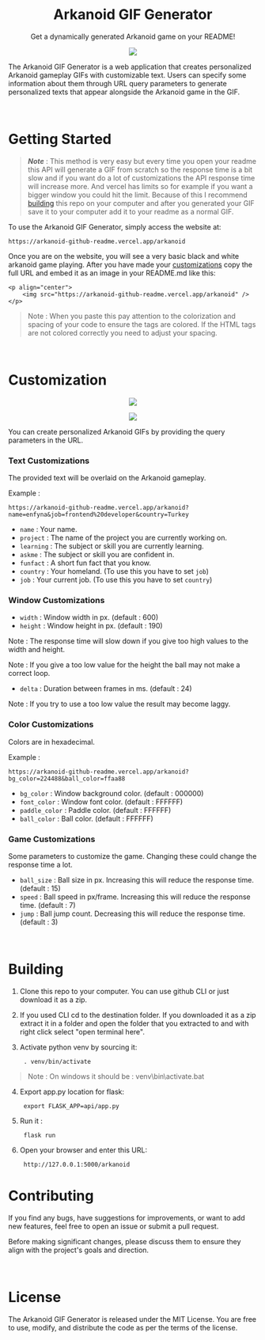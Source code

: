 <h1 align="center">
	Arkanoid GIF Generator
</h1>

<p align="center">
	Get a dynamically generated Arkanoid game on your README!
</p>

<p align="center">
	<img src="https://github.com/enfyna/arkanoid-github-readme/assets/91965312/18b304e9-fd04-47d0-8199-e079d393575e" />
</p>

<p align="center">

The Arkanoid GIF Generator is a web application that creates personalized Arkanoid gameplay GIFs with customizable text. Users can specify some information about them through URL query parameters to generate personalized texts that appear alongside the Arkanoid game in the GIF.

<br>

# Getting Started

> ***Note*** : This method is very easy but every time you open your readme this API will generate a GIF from scratch so the response time is a bit slow and if you want do a lot of customizations the API response time will increase more. And vercel has limits so for example if you want a bigger window you could hit the limit. Because of this I recommend [building](#building) this repo on your computer and after you generated your GIF save it to your computer add it to your readme as a normal GIF.

To use the Arkanoid GIF Generator, simply access the website at:

	https://arkanoid-github-readme.vercel.app/arkanoid

Once you are on the website, you will see a very basic black and white arkanoid game playing.
After you have made your [customizations](#customization) copy the full URL and embed it as an image in your README.md like this:

	<p align="center">
		<img src="https://arkanoid-github-readme.vercel.app/arkanoid" />
	</p>

> Note : When you paste this pay attention to the colorization and spacing of your code to ensure the tags are colored. If the HTML tags are not colored correctly you need to adjust your spacing.

<br>

# Customization

<p align="center">
	<img src="https://github.com/enfyna/arkanoid-github-readme/assets/91965312/0f39f4b5-b4d2-4450-bf9e-43df0e6c9d70" />
</p>

<p align="center">
	<img src="https://github.com/enfyna/arkanoid-github-readme/assets/91965312/2125a0e2-6746-4fcb-b66c-29d2db68b4a6" />
</p>
You can create personalized Arkanoid GIFs by providing the query parameters in the URL.


### Text Customizations

The provided text will be overlaid on the Arkanoid gameplay.

Example :

	https://arkanoid-github-readme.vercel.app/arkanoid?name=enfyna&job=frontend%20developer&country=Turkey

- `name` : Your name.
- `project` : The name of the project you are currently working on.
- `learning` : The subject or skill you are currently learning.
- `askme` : The subject or skill you are confident in.
- `funfact` : A short fun fact that you know.
- `country` : Your homeland. (To use this you have to set `job`)
- `job` : Your current job. (To use this you have to set `country`)


### Window Customizations

- `width` : Window width in px. (default : 600)
- `height` : Window height in px. (default : 190)

Note : The response time will slow down if you give too high values to the width and height.

Note : If you give a too low value for the height the ball may not make a correct loop.

- `delta` : Duration between frames in ms. (default : 24)

Note : If you try to use a too low value the result may become laggy.

### Color Customizations

Colors are in hexadecimal.

Example :

	https://arkanoid-github-readme.vercel.app/arkanoid?bg_color=224488&ball_color=ffaa88

- `bg_color` : Window background color. (default : 000000)
- `font_color` : Window font color. (default : FFFFFF)
- `paddle_color` : Paddle color. (default : FFFFFF)
- `ball_color` : Ball color. (default : FFFFFF)

### Game Customizations

Some parameters to customize the game. Changing these could change the response time a lot.  

- `ball_size` : Ball size in px. Increasing this will reduce the response time. (default : 15)
- `speed` : Ball speed in px/frame. Increasing this will reduce the response time. (default : 7)
- `jump` : Ball jump count. Decreasing this will reduce the response time. (default : 3)


<br>

# Building

1. Clone this repo to your computer. You can use github CLI or just download it as a zip.

2. If you used CLI cd to the destination folder. If you downloaded it as a zip extract it in a folder and open the folder that you extracted to and with right click select "open terminal here". 

3. Activate python venv by sourcing it:

		. venv/bin/activate

> Note : On windows it should be : venv\bin\activate.bat

4. Export app.py location for flask:

		export FLASK_APP=api/app.py

5. Run it : 

		flask run

6. Open your browser and enter this URL:

		http://127.0.0.1:5000/arkanoid


# Contributing

If you find any bugs, have suggestions for improvements, or want to add new features, feel free to open an issue or submit a pull request.

Before making significant changes, please discuss them to ensure they align with the project's goals and direction.


<br>


# License

The Arkanoid GIF Generator is released under the MIT License. You are free to use, modify, and distribute the code as per the terms of the license.

</p>
